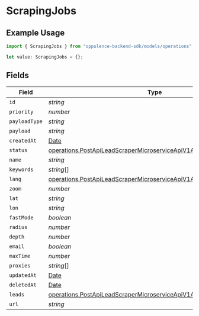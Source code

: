 # ScrapingJobs

## Example Usage

```typescript
import { ScrapingJobs } from "oppulence-backend-sdk/models/operations";

let value: ScrapingJobs = {};
```

## Fields

| Field                                                                                                                                                        | Type                                                                                                                                                         | Required                                                                                                                                                     | Description                                                                                                                                                  |
| ------------------------------------------------------------------------------------------------------------------------------------------------------------ | ------------------------------------------------------------------------------------------------------------------------------------------------------------ | ------------------------------------------------------------------------------------------------------------------------------------------------------------ | ------------------------------------------------------------------------------------------------------------------------------------------------------------ |
| `id`                                                                                                                                                         | *string*                                                                                                                                                     | :heavy_minus_sign:                                                                                                                                           | N/A                                                                                                                                                          |
| `priority`                                                                                                                                                   | *number*                                                                                                                                                     | :heavy_minus_sign:                                                                                                                                           | N/A                                                                                                                                                          |
| `payloadType`                                                                                                                                                | *string*                                                                                                                                                     | :heavy_minus_sign:                                                                                                                                           | N/A                                                                                                                                                          |
| `payload`                                                                                                                                                    | *string*                                                                                                                                                     | :heavy_minus_sign:                                                                                                                                           | N/A                                                                                                                                                          |
| `createdAt`                                                                                                                                                  | [Date](https://developer.mozilla.org/en-US/docs/Web/JavaScript/Reference/Global_Objects/Date)                                                                | :heavy_minus_sign:                                                                                                                                           | N/A                                                                                                                                                          |
| `status`                                                                                                                                                     | [operations.PostApiLeadScraperMicroserviceApiV1AccountsAccountsStatus](../../models/operations/postapileadscrapermicroserviceapiv1accountsaccountsstatus.md) | :heavy_minus_sign:                                                                                                                                           | N/A                                                                                                                                                          |
| `name`                                                                                                                                                       | *string*                                                                                                                                                     | :heavy_minus_sign:                                                                                                                                           | N/A                                                                                                                                                          |
| `keywords`                                                                                                                                                   | *string*[]                                                                                                                                                   | :heavy_minus_sign:                                                                                                                                           | N/A                                                                                                                                                          |
| `lang`                                                                                                                                                       | [operations.PostApiLeadScraperMicroserviceApiV1AccountsLang](../../models/operations/postapileadscrapermicroserviceapiv1accountslang.md)                     | :heavy_minus_sign:                                                                                                                                           | N/A                                                                                                                                                          |
| `zoom`                                                                                                                                                       | *number*                                                                                                                                                     | :heavy_minus_sign:                                                                                                                                           | N/A                                                                                                                                                          |
| `lat`                                                                                                                                                        | *string*                                                                                                                                                     | :heavy_minus_sign:                                                                                                                                           | N/A                                                                                                                                                          |
| `lon`                                                                                                                                                        | *string*                                                                                                                                                     | :heavy_minus_sign:                                                                                                                                           | N/A                                                                                                                                                          |
| `fastMode`                                                                                                                                                   | *boolean*                                                                                                                                                    | :heavy_minus_sign:                                                                                                                                           | N/A                                                                                                                                                          |
| `radius`                                                                                                                                                     | *number*                                                                                                                                                     | :heavy_minus_sign:                                                                                                                                           | N/A                                                                                                                                                          |
| `depth`                                                                                                                                                      | *number*                                                                                                                                                     | :heavy_minus_sign:                                                                                                                                           | N/A                                                                                                                                                          |
| `email`                                                                                                                                                      | *boolean*                                                                                                                                                    | :heavy_minus_sign:                                                                                                                                           | N/A                                                                                                                                                          |
| `maxTime`                                                                                                                                                    | *number*                                                                                                                                                     | :heavy_minus_sign:                                                                                                                                           | N/A                                                                                                                                                          |
| `proxies`                                                                                                                                                    | *string*[]                                                                                                                                                   | :heavy_minus_sign:                                                                                                                                           | N/A                                                                                                                                                          |
| `updatedAt`                                                                                                                                                  | [Date](https://developer.mozilla.org/en-US/docs/Web/JavaScript/Reference/Global_Objects/Date)                                                                | :heavy_minus_sign:                                                                                                                                           | N/A                                                                                                                                                          |
| `deletedAt`                                                                                                                                                  | [Date](https://developer.mozilla.org/en-US/docs/Web/JavaScript/Reference/Global_Objects/Date)                                                                | :heavy_minus_sign:                                                                                                                                           | N/A                                                                                                                                                          |
| `leads`                                                                                                                                                      | [operations.PostApiLeadScraperMicroserviceApiV1AccountsLeads](../../models/operations/postapileadscrapermicroserviceapiv1accountsleads.md)[]                 | :heavy_minus_sign:                                                                                                                                           | N/A                                                                                                                                                          |
| `url`                                                                                                                                                        | *string*                                                                                                                                                     | :heavy_minus_sign:                                                                                                                                           | N/A                                                                                                                                                          |